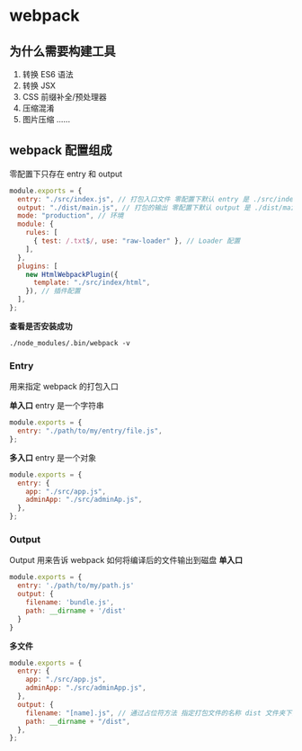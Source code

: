 # webpack

## 为什么需要构建工具

1. 转换 ES6 语法
2. 转换 JSX
3. CSS 前缀补全/预处理器
4. 压缩混淆
5. 图片压缩
   ......

## webpack 配置组成

零配置下只存在 entry 和 output

```javascript
module.exports = {
  entry: "./src/index.js", // 打包入口文件 零配置下默认 entry 是 ./src/index.js
  output: "./dist/main.js", // 打包的输出 零配置下默认 output 是 ./dist/main.js
  mode: "production", // 环境
  module: {
    rules: [
      { test: /.txt$/, use: "raw-loader" }, // Loader 配置
    ],
  },
  plugins: [
    new HtmlWebpackPlugin({
      template: "./src/index/html",
    }), // 插件配置
  ],
};
```

**查看是否安装成功**

```base
./node_modules/.bin/webpack -v
```

### Entry

用来指定 webpack 的打包入口

**单入口**
entry 是一个字符串

```javascript
module.exports = {
  entry: "./path/to/my/entry/file.js",
};
```

**多入口**
entry 是一个对象

```javascript
module.exports = {
  entry: {
    app: "./src/app.js",
    adminApp: "./src/adminAp.js",
  },
};
```

### Output

Output 用来告诉 webpack 如何将编译后的文件输出到磁盘
**单入口**

```javascript
module.exports = {
  entry: './path/to/my/path.js'
  output: {
    filename: 'bundle.js',
    path: __dirname + '/dist'
  }
}
```

**多文件**

```javascript
module.exports = {
  entry: {
    app: "./src/app.js",
    adminApp: "./src/adminApp.js",
  },
  output: {
    filename: "[name].js", // 通过占位符方法 指定打包文件的名称 dist 文件夹下面 会出现两个 js 文件 分别是 app.js 和 adminApp.js
    path: __dirname + "/dist",
  },
};
```
